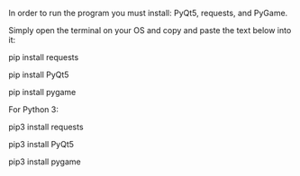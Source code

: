 

In order to run the program you must install: PyQt5, requests, and PyGame.


Simply open the terminal on your OS and copy and paste the text below into it:

pip install requests

pip install PyQt5

pip install pygame





For Python 3:

pip3 install requests

pip3 install PyQt5

pip3 install pygame

